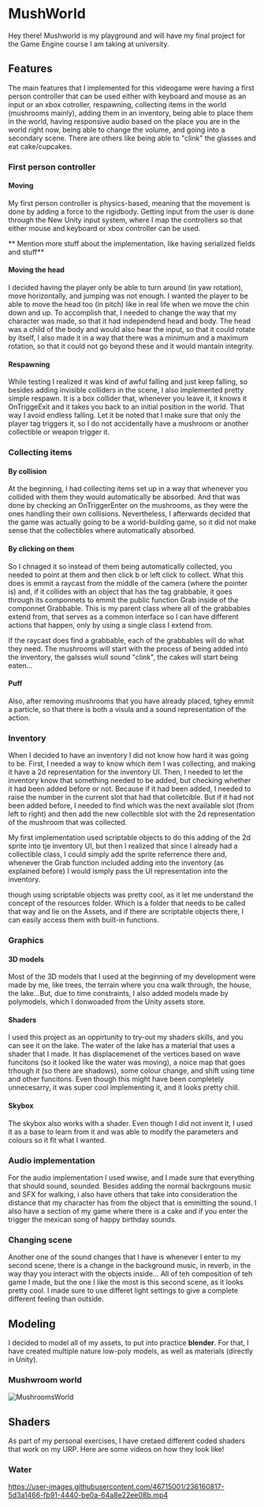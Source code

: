 # MushWorld
Hey there! Mushworld is my playground and will have my final project for the Game Engine course I am taking at university.

## Features
The main features that I implemented for this videogame were having a first person controller that can be used either with keyboard and mouse as an input or an xbox cotroller, respawning, collecting items in the world (mushrooms mainly), adding them in an inventory, being able to place them in the world, having responsive audio based on the place you are in the world right now, being able to change the volume, and going into a secondary scene. There are others like being able to "clink" the glasses and eat cake/cupcakes.

### First person controller
#### Moving
My first person controller is physics-based, meaning that the movement is done by adding a force to the rigidbody. Getting input from the user is done through the New Unity input system, where I map the controllers so that either mouse and keyboard or xbox controller can be used.

** Mention more stuff about the implementation, like having serialized fields and stuff**

#### Moving the head
I decided having the player only be able to turn around (in yaw rotation), move horizontally, and jumping was not enough. I wanted the player to be able to move the head too (in pitch) like in real life when we move the chin down and up. To accomplish that, I needed to change the way that my character was made, so that it had independend head and body. The head was a child of the body and would also hear the input, so that it could rotate by itself, I also made it in a way that there was a minimum and a maximum rotation, so that it could not go beyond these and it would mantain integrity.

#### Respawning
While testing I realized it was kind of awful falling and just keep falling, so besides adding invisible colliders in the scene, I also implemented  pretty simple respawn. It is a box collider that, whenever you leave it, it knows it OnTriggeExit and it takes you back to an initial position in the world. That way I avoid endless falling. Let it be noted that I make sure that only the player tag triggers it, so I do not accidentally have a mushroom or another collectible or weapon trigger it.

### Collecting items
#### By collision
At the beginning, I had collecting items set up in a way that whenever you collided with them they would automatically be absorbed. And that was done by checking an OnTriggerEnter on the mushrooms, as they were the ones handling their own collisions. Nevertheless, I afterwards decided that the game was actually going to be a world-building game, so it did not make sense that the collectibles where automatically absorbed. 

#### By clicking on them
So I chnaged it so instead of them being automatically collected, you needed to point at them and then click b or left click to collect. What this does is emmit a raycast from the middle of the camera (where the pointer is) and, if it collides with an object that has the tag grabbable, it goes through its componnets to emmit the public function Grab inside of the componnet Grabbable. This is my parent class where all of the grabbables extend from, that serves as a common interface so I can have different actions that happen, only by using a single class I extend from.

If the raycast does find a grabbable, each of the grabbables will do what they need. The mushrooms will start with the process of being added into the inventory, the galsses wiull sound "clink", the cakes will start being eaten...

#### Puff
Also, after removing mushrooms that you have already placed, tghey emmit a particle, so that there is both a visula and a sound representation of the action.

### Inventory
When I decided to have an inventory I did not know how hard it was going to be. First, I needed a way to know which item I was collecting, and making it have a 2d representation for the inventory UI. Then, I needed to let the inventory know that something needed to be added, but checking whether it had been added before or not. Because if it had been added, I needed to raise the number in the current slot that had that colletcible. But if it had not been added before, I needed to find which was the next available slot (from left to right) and then add the new collectible slot with the 2d representation of the mushroom that was collected.

My first implementation used scriptable objects to do this adding of the 2d sprite into tje inventory UI, but then I realized that since I already had a collectible class, I could simply add the sprite referrence there and, whenever the Grab function included adding into the inventory (as explained before) I would ismply pass the UI representation into the inventory. 

though using scriptable objects was pretty cool, as it let me understand the concept of the resources folder. Which is a folder that needs to be called that way and lie on the Assets, and if there are scriptable objects there, I can easily access them with built-in functions.

### Graphics
#### 3D models
Most of the 3D models that I used at the beginning of my development were made by me, like trees, the terrain where you cna walk through, the house, the lake...But, due to time constraints, I also added models made by polymodels, which I donwoaded from the Unity assets store.

#### Shaders
I used this project as an oppirtunity to try-out my shaders skills, and you can see it on the lake. The water of the lake has a material that uses a shader that I made. It has displacemenet of the vertices based on wave funcitons (so it looked like the water was moving), a noice map that goes trhough it (so there are shadows), some colour change, and shift using time and other funcitons. Even though this might have been completely unnecesarry, it was super cool implementing it, and it looks pretty chill.

#### Skybox
The skybox also works with a shader. Even though I did not invent it, I used it as a base to learn from it and was able to modify the parameters and colours so it fit what I wanted.

### Audio implementation
For the audio implementation I used wwise, and I made sure that everything that should sound, sounded. Besides adding the normal backrgouns music and SFX for walking, i also have others that take into consideration the distance that my character has from the object that is emmitting the sound. I also have a section of my game where there is a cake and if you enter the trigger the mexican song of happy birthday sounds.

### Changing scene
Another one of the sound changes that I have is whenever I enter to my second scene, there is a change in the background music, in reverb, in the way thay you interact with the objects inside... All of teh composition of teh game I made, but the one I like the most is this second scene, as it looks pretty cool. I made sure to use differet light settings to give a complete different feeling than outside.

## Modeling
I decided to model all of my assets, to put into practice **blender**. For that, I have created multiple nature low-poly models, as well as materials (directly in Unity).

### Mushwroom world
![MushroomsWorld](https://user-images.githubusercontent.com/46715001/236161331-749cc415-aa6c-436a-a480-7460e192e7d6.png)

## Shaders
As part of my personal exercises, I have cretaed different coded shaders that work on my URP. Here are some videos on how they look like!

### Water
https://user-images.githubusercontent.com/46715001/236160817-5d3a1466-fb91-4440-be0a-64a8e22ee08b.mp4

